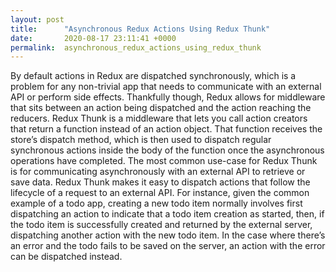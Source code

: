 ```yaml
---
layout: post
title:      "Asynchronous Redux Actions Using Redux Thunk"
date:       2020-08-17 23:11:41 +0000
permalink:  asynchronous_redux_actions_using_redux_thunk
---
```


By default actions in Redux are dispatched synchronously, which is a problem for any non-trivial app that needs to communicate with an external API or perform side effects. Thankfully though, Redux allows for middleware that sits between an action being dispatched and the action reaching the reducers.
Redux Thunk is a middleware that lets you call action creators that return a function instead of an action object. That function receives the store’s dispatch method, which is then used to dispatch regular synchronous actions inside the body of the function once the asynchronous operations have completed.
The most common use-case for Redux Thunk is for communicating asynchronously with an external API to retrieve or save data. Redux Thunk makes it easy to dispatch actions that follow the lifecycle of a request to an external API.
For instance, given the common example of a todo app, creating a new todo item normally involves first dispatching an action to indicate that a todo item creation as started, then, if the todo item is successfully created and returned by the external server, dispatching another action with the new todo item. In the case where there’s an error and the todo fails to be saved on the server, an action with the error can be dispatched instead.
